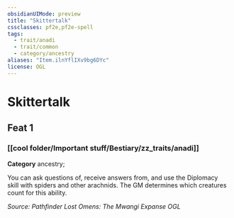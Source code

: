 ```yaml
---
obsidianUIMode: preview
title: "Skittertalk"
cssclasses: pf2e,pf2e-spell
tags:
  - trait/anadi
  - trait/common
  - category/ancestry
aliases: "Item.ilnYflIXv9bg6DYc"
license: OGL
---
```

# Skittertalk
## Feat 1
### [[cool folder/Important stuff/Bestiary/zz_traits/anadi]]

**Category** ancestry; 




You can ask questions of, receive answers from, and use the Diplomacy skill with spiders and other arachnids. The GM determines which creatures count for this ability.

*Source: Pathfinder Lost Omens: The Mwangi Expanse*
*OGL*